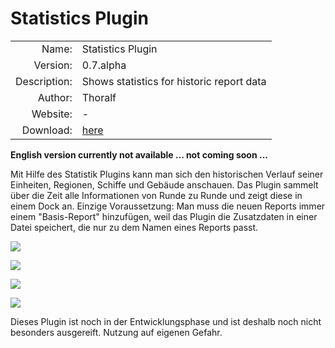 
# Statistics Plugin

| | |
| ---: | --- |
| Name: | Statistics Plugin |
| Version: | 0.7.alpha |
| Description: | Shows statistics for historic report data |
| Author: | Thoralf |
| Website: | - |
| Download: | [here](/en/download/#plugins) |

**English version currently not available ... not coming soon ...**

Mit Hilfe des Statistik Plugins kann man sich den historischen Verlauf
seiner Einheiten, Regionen, Schiffe und Gebäude anschauen. Das Plugin
sammelt über die Zeit alle Informationen von Runde zu Runde und zeigt
diese in einem Dock an. Einzige Voraussetzung: Man muss die neuen 
Reports immer einem "Basis-Report" hinzufügen, weil das Plugin die 
Zusatzdaten in einer Datei speichert, die nur zu dem Namen eines Reports
passt.

![](/statisticsplugin/talente.png)

![](/statisticsplugin/punktestatistik.png)

![](/statisticsplugin/handelspreise.png)

![](/statisticsplugin/regionsuebersicht.png)

Dieses Plugin ist noch in der Entwicklungsphase und ist deshalb noch
nicht besonders ausgereift. Nutzung auf eigenen Gefahr.


